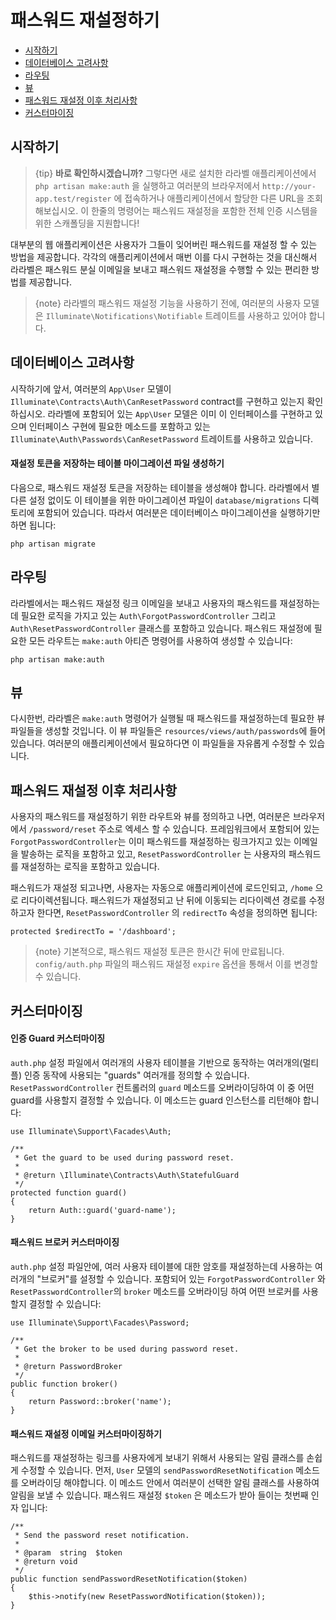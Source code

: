 # 패스워드 재설정하기

- [시작하기](#introduction)
- [데이터베이스 고려사항](#resetting-database)
- [라우팅](#resetting-routing)
- [뷰](#resetting-views)
- [패스워드 재설정 이후 처리사항](#after-resetting-passwords)
- [커스터마이징](#password-customization)

<a name="introduction"></a>
## 시작하기

> {tip} **바로 확인하시겠습니까?** 그렇다면 새로 설치한 라라벨 애플리케이션에서 `php artisan make:auth` 을 실행하고 여러분의 브라우저에서 `http://your-app.test/register` 에 접속하거나 애플리케이션에서 할당한 다른 URL을 조회해보십시오. 이 한줄의 명령어는 패스워드 재설정을 포함한 전체 인증 시스템을 위한 스캐폴딩을 지원합니다!

대부분의 웹 애플리케이션은 사용자가 그들이 잊어버린 패스워드를 재설정 할 수 있는 방법을 제공합니다. 각각의 애플리케이션에서 매번 이를 다시 구현하는 것을 대신해서 라라벨은 패스워드 분실 이메일을 보내고 패스워드 재설정을 수행할 수 있는 편리한 방법를 제공합니다.

> {note} 라라벨의 패스워드 재설정 기능을 사용하기 전에, 여러분의 사용자 모델은 `Illuminate\Notifications\Notifiable` 트레이트를 사용하고 있어야 합니다.

<a name="resetting-database"></a>
## 데이터베이스 고려사항

시작하기에 앞서, 여러분의 `App\User` 모델이 `Illuminate\Contracts\Auth\CanResetPassword` contract를 구현하고 있는지 확인하십시오. 라라벨에 포함되어 있는 `App\User` 모델은 이미 이 인터페이스를 구현하고 있으며 인터페이스 구현에 필요한 메소드를 포함하고 있는 `Illuminate\Auth\Passwords\CanResetPassword` 트레이트를 사용하고 있습니다.

#### 재설정 토큰을 저장하는 테이블 마이그레이션 파일 생성하기

다음으로, 패스워드 재설정 토큰을 저장하는 테이블을 생성해야 합니다. 라라벨에서 별다른 설정 없이도 이 테이블을 위한 마이그레이션 파일이 `database/migrations` 디렉토리에 포함되어 있습니다. 따라서 여러분은 데이터베이스 마이그레이션을 실행하기만 하면 됩니다:

    php artisan migrate

<a name="resetting-routing"></a>
## 라우팅

라라벨에서는 패스워드 재설정 링크 이메일을 보내고 사용자의 패스워드를 재설정하는데 필요한 로직을 가지고 있는 `Auth\ForgotPasswordController` 그리고 `Auth\ResetPasswordController` 클래스를 포함하고 있습니다. 패스워드 재설정에 필요한 모든 라우트는 `make:auth` 아티즌 명령어를 사용하여 생성할 수 있습니다:

    php artisan make:auth

<a name="resetting-views"></a>
## 뷰

다시한번, 라라벨은 `make:auth` 명령어가 실행될 때 패스워드를 재설정하는데 필요한 뷰 파일들을 생성할 것입니다. 이 뷰 파일들은 `resources/views/auth/passwords`에 들어 있습니다. 여러분의 애플리케이션에서 필요하다면 이 파일들을 자유롭게 수정할 수 있습니다.

<a name="after-resetting-passwords"></a>
## 패스워드 재설정 이후 처리사항

사용자의 패스워드를 재설정하기 위한 라우트와 뷰를 정의하고 나면, 여러분은 브라우저에서 `/password/reset` 주소로 엑세스 할 수 있습니다. 프레임워크에서 포함되어 있는 `ForgotPasswordController`는 이미 패스워드를 재설정하는 링크가지고 있는 이메일을 발송하는 로직을 포함하고 있고, `ResetPasswordController` 는 사용자의 패스워드를 재설정하는 로직을 포함하고 있습니다.

패스워드가 재설정 되고나면, 사용자는 자동으로 애플리케이션에 로드인되고, `/home` 으로 리다이렉션됩니다. 패스워드가 재설정되고 난 뒤에 이동되는 리다이렉션 경로를 수정하고자 한다면, `ResetPasswordController` 의 `redirectTo` 속성을 정의하면 됩니다:

    protected $redirectTo = '/dashboard';

> {note} 기본적으로, 패스워드 재설정 토큰은 한시간 뒤에 만료됩니다. `config/auth.php` 파일의 패스워드 재설정 `expire` 옵션을 통해서 이를 변경할 수 있습니다.

<a name="password-customization"></a>
## 커스터마이징

#### 인증 Guard 커스터마이징

`auth.php` 설정 파일에서 여러개의 사용자 테이블을 기반으로 동작하는 여러개의(멀티플) 인증 동작에 사용되는 "guards" 여러개를 정의할 수 있습니다. `ResetPasswordController` 컨트롤러의 `guard` 메소드를 오버라이딩하여 이 중 어떤 guard를 사용할지 결정할 수 있습니다. 이 메소드는 guard 인스턴스를 리턴해야 합니다:

    use Illuminate\Support\Facades\Auth;

    /**
     * Get the guard to be used during password reset.
     *
     * @return \Illuminate\Contracts\Auth\StatefulGuard
     */
    protected function guard()
    {
        return Auth::guard('guard-name');
    }

#### 패스워드 브로커 커스터마이징

`auth.php` 설정 파일안에, 여러 사용자 테이블에 대한 암호를 재설정하는데 사용하는 여러개의 "브로커"를 설정할 수 있습니다. 포함되어 있는 `ForgotPasswordController` 와 `ResetPasswordController`의 `broker` 메소드를 오버라이딩 하여 어떤 브로커를 사용할지 결정할 수 있습니다:

    use Illuminate\Support\Facades\Password;

    /**
     * Get the broker to be used during password reset.
     *
     * @return PasswordBroker
     */
    public function broker()
    {
        return Password::broker('name');
    }

#### 패스워드 재설정 이메일 커스터마이징하기

패스워드를 재설정하는 링크를 사용자에게 보내기 위해서 사용되는 알림 클래스를 손쉽게 수정할 수 있습니다. 먼저, `User` 모델의 `sendPasswordResetNotification` 메소드를 오버라이딩 해야합니다. 이 메소드 안에서 여러분이 선택한 알림 클래스를 사용하여 알림을 보낼 수 있습니다. 패스워드 재설정 `$token` 은 메소드가 받아 들이는 첫번째 인자 입니다:

    /**
     * Send the password reset notification.
     *
     * @param  string  $token
     * @return void
     */
    public function sendPasswordResetNotification($token)
    {
        $this->notify(new ResetPasswordNotification($token));
    }
